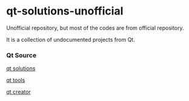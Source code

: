 # qt-solutions-unofficial

Unofficial repository, but most of the codes are from official repository.

It is a collection of undocumented projects from Qt.

### Qt Source

[qt solutions](https://github.com/qtproject/qt-solutions)

[qt tools](https://github.com/qt/qttools)

[qt creator](https://github.com/qt-creator/qt-creator)
